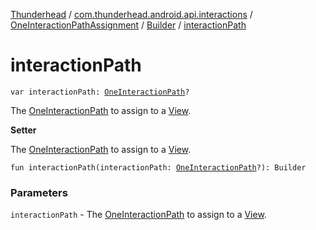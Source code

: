 [Thunderhead](../../../index.md) / [com.thunderhead.android.api.interactions](../../index.md) / [OneInteractionPathAssignment](../index.md) / [Builder](index.md) / [interactionPath](./interaction-path.md)

# interactionPath

`var interactionPath: `[`OneInteractionPath`](../../-one-interaction-path/index.md)`?`

The [OneInteractionPath](../../-one-interaction-path/index.md) to assign to a [View](https://whatever/android/view/View.html).

**Setter**

The [OneInteractionPath](../../-one-interaction-path/index.md) to assign to a [View](https://whatever/android/view/View.html).

`fun interactionPath(interactionPath: `[`OneInteractionPath`](../../-one-interaction-path/index.md)`?): Builder`

### Parameters

`interactionPath` - The [OneInteractionPath](../../-one-interaction-path/index.md) to assign to a [View](https://whatever/android/view/View.html).
